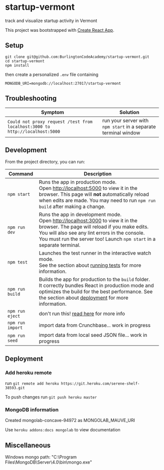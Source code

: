 # startup-vermont
track and visualize startup activity in Vermont

This project was bootstrapped with [Create React App](https://github.com/facebook/create-react-app).


## Setup

```
git clone git@github.com:BurlingtonCodeAcademy/startup-vermont.git
cd startup-vermont
npm install
```

then create a personalized `.env` file containing

```
MONGODB_URI=mongodb://localhost:27017/startup-vermont
```

## Troubleshooting

|Symptom|Solution|
|---|---|
|`Could not proxy request /test from localhost:3000 to http://localhost:5000` | run your server with `npm start` in a separate terminal window |

## Development

From the project directory, you can run:

|Command|Description|
|---|---|
| `npm start` | Runs the app in production mode.<br> Open <http://localhost:5000> to view it in the browser. This page will **not** automatically reload when edits are made. You may need to run `npm run build` after making a change. |
|`npm run dev` | Runs the app in development mode. <br> Open [http://localhost:3000](http://localhost:3000) to view it in the browser. The page will reload if you make edits. <br> You will also see any lint errors in the console. <br> You must run the server too! Launch `npm start` in a separate terminal. |
| `npm test` | Launches the test runner in the interactive watch mode.<br> See the section about [running tests](https://facebook.github.io/create-react-app/docs/running-tests) for more information. |
| `npm run build` | Builds the app for production to the `build` folder.<br> It correctly bundles React in production mode and optimizes the build for the best performance. See the section about [deployment](https://facebook.github.io/create-react-app/docs/deployment) for more information. |
|`npm run eject` | don't run this! [read here](https://github.com/facebook/create-react-app/blob/master/packages/react-scripts/template/README.md#npm-run-eject) for more info |
|`npm run import` | import data from Crunchbase... work in progress |
|`npm run seed` | import data from local seed JSON file... work in progress |


## Deployment

### Add heroku remote

run `git remote add heroku https://git.heroku.com/serene-shelf-38593.git` <br>

To push changes run `git push heroku master`

### MongoDB information

Created mongolab-concave-94972 as MONGOLAB_MAUVE_URI

Use `heroku addons:docs mongolab` to view documentation

## Miscellaneous

Windows mongo path: "C:\Program Files\MongoDB\Server\4.0\bin\mongo.exe"
